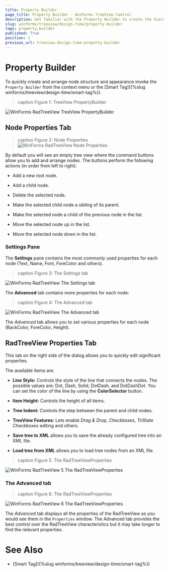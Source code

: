 ```yaml
---
title: Property Builder
page_title: Property Builder - WinForms TreeView Control
description: Get familiar with the Property Builder to create the hierarchy at design time in WinForms TreeView.
slug: winforms/treeview/design-time/property-builder
tags: property,builder
published: True
position: 1
previous_url: treeview-design-time-property-builder
---
```


# Property Builder

To quickly create and arrange node structure and appearance invoke the `Property Builder` from the context menu or the [Smart Tag]({%slug winforms/treeview/design-time/smart-tag%}).

>caption Figure 1: TreeView PropertyBuilder

![WinForms RadTreeView TreeView PropertyBuilder](images/treeview-design-time-property-builder001.png)

## Node Properties Tab

>caption Figure 2: Node Properties
![WinForms RadTreeView Node Properties](images/treeview-design-time-property-builder003.png)

By default you will see an empty tree view where the command buttons allow you to add and arrange nodes. The buttons perform the following actions (in order from left to right): 

- Add a new root node.

- Add a child node.

- Delete the selected node.

- Make the selected child node a sibling of its parent.

- Make the selected node a child of the previous node in the list.

- Move the selected node up in the list.

- Move the selected node down in the list.

### Settings Pane

The __Settings__ pane contains the most commonly used properties for each node (Text, Name, Font, ForeColor and others). 

>caption Figure 3: The Settings tab

![WinForms RadTreeView The Settings tab](images/treeview-design-time-property-builder001.png)

The __Advanced__ tab contains more properties for each node:

>caption Figure 4: The Advanced tab

![WinForms RadTreeView The Advanced tab](images/treeview-design-time-property-builder004.png)

The *Advanced* tab allows you to set various properties for each node (BackColor, ForeColor, Height).

## RadTreeView Properties Tab

This tab on the right side of the dialog allows you to quickly edit significant properties. 

The available items are:

* __Line Style:__ Controls the style of the line that connects the nodes. The possible values are: Dot, Dash, Solid, DotDash, and DotDashDot. You can set the color of the line by using the __ColorSelector__ button.

* __Item Height:__ Controls the height of all items.

* __Tree Indent:__ Controls the step between the parent and child nodes.

* __TreeView Features:__ Lets enable *Drag & Drop*, *Checkboxes*, *TriState Checkboxes* editing and others.

* __Save tree to XML__ allows you to save the already configured tree into an XML file.

* __Load tree from XML__ allows you to load tree nodes from an XML file.

>caption Figure 5. The RadTreeViewProperties

![WinForms RadTreeView 5 The RadTreeViewProperties](images/treeview-design-time-property-builder002.png)
 

### The Advanced tab

>caption Figure 6. The RadTreeViewProperties

![WinForms RadTreeView 6 The RadTreeViewProperties](images/treeview-design-time-property-builder006.png)

The *Advanced* tab displays all the properties of the RadTreeView as you would see them in the `Properties` window. The Advanced tab provides the best control over the RadTreeView characteristics but it may take longer to find the relevant properties.

# See Also
* [Smart Tag]({%slug winforms/treeview/design-time/smart-tag%})

